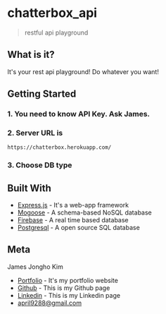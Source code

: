 # chatterbox_api
> restful api playground

## What is it?
It's your rest api playground!
Do whatever you want!

## Getting Started

### 1. You need to know API Key. Ask James.

### 2. Server URL is 

```
https://chatterbox.herokuapp.com/
```

### 3. Choose DB type

## Built With

* [Express.js](https://expressjs.com/) - It's a web-app framework 
* [Mogoose](https://mongoosejs.com/) - A schema-based NoSQL database
* [Firebase](https://firebase.google.com/) - A real time based database
* [Postgresql](https://www.postgresql.org/) - A open source SQL database

## Meta

James Jongho Kim 
- [Portfolio](https://april9288.github.io/) - It's my portfolio website
- [Github](https://github.com/april9288) - This is my Github page
- [Linkedin](https://www.linkedin.com/in/jongho-kim-b05618170/) - This is my Linkedin page
- april9288@gmail.com

